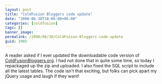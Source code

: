 ```yaml
---
layout: post
title: "ColdFusion Bloggers code update"
date: "2008-06-30T18:06:00+06:00"
categories: [coldfusion]
tags: []
banner_image: 
permalink: /2008/06/30/ColdFusion-Bloggers-code-update
guid: 2905
---
```


A reader asked if I ever updated the downloadable code version of <a href="http://www.coldfusionbloggers.org">ColdFusionBloggers.org</a>. I had not done that in quite some time, so today I repackaged up the zip and uploaded. I also fixed the SQL script to include all the latest tables. The code isn't that exciting, but folks can pick apart my jQuery usage and laugh if they want!